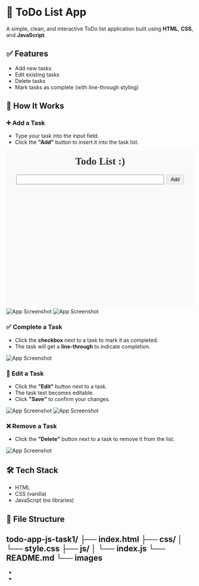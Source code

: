 # 📝 ToDo List App

A simple, clean, and interactive ToDo list application built using **HTML**, **CSS**, and **JavaScript**.

## ✅ Features

- Add new tasks
- Edit existing tasks
- Delete tasks
- Mark tasks as complete (with line-through styling)

## 🚀 How It Works

### ➕ Add a Task

- Type your task into the input field.
- Click the **"Add"** button to insert it into the task list.

![App Screenshot](images/Document.png)
![App Screenshot](images/Document(1).png)
![App Screenshot](images/Document(2).png)



### ✅ Complete a Task
- Click the **checkbox** next to a task to mark it as completed.
- The task will get a **line-through** to indicate completion.

![App Screenshot](images/Document(3).png)


### 📝 Edit a Task
- Click the **"Edit"** button next to a task.
- The task text becomes editable.
- Click **"Save"** to confirm your changes.

![App Screenshot](images/Document(4).png)
![App Screenshot](images/Document(5).png)



### ❌ Remove a Task
- Click the **"Delete"** button next to a task to remove it from the list.

![App Screenshot](images/Document(6).png)


## 🛠️ Tech Stack

- HTML
- CSS (vanilla)
- JavaScript (no libraries)

## 📂 File Structure
todo-app-js-task1/
├── index.html
├── css/
│ └── style.css
├── js/
│ └── index.js
└── README.md
└── images
   -
   -
   -



